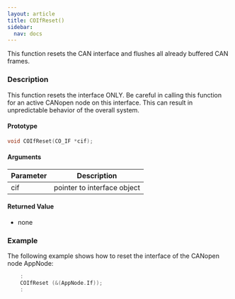 ```yaml
---
layout: article
title: COIfReset()
sidebar:
  nav: docs
---
```


This function resets the CAN interface and flushes all already buffered CAN frames.

<!--more-->

### Description

This function resets the interface ONLY. Be careful in calling this function for an active CANopen node on this interface. This can result in unpredictable behavior of the overall system.

#### Prototype

```c
void COIfReset(CO_IF *cif);
```

#### Arguments

| Parameter | Description |
| --- | --- |
| cif | pointer to interface object |

#### Returned Value

- none

### Example

The following example shows how to reset the interface of the CANopen node AppNode:

```c
    :
    COIfReset (&(AppNode.If));
    :
```

